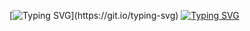 [![Typing SVG](https://readme-typing-svg.demolab.com/?lines=programmer+humour;)](https://git.io/typing-svg)
[![Typing SVG](https://readme-typing-svg.demolab.com/?lines=How+do+mathmaticians+make+fires;They+`log`+it)](https://git.io/typing-svg)
